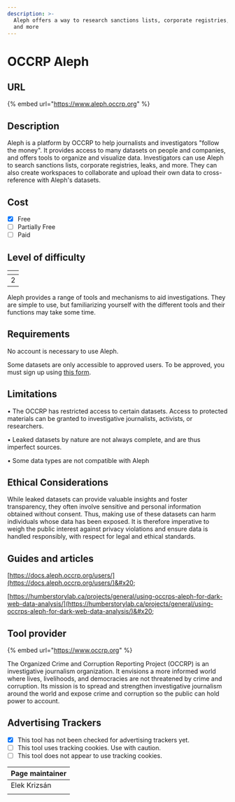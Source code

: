 ```yaml
---
description: >-
  Aleph offers a way to research sanctions lists, corporate registries, leaks,
  and more
---
```


# OCCRP Aleph

## URL

{% embed url="https://www.aleph.occrp.org" %}

## Description

Aleph is a platform by OCCRP to help journalists and investigators "follow the money". It provides access to many datasets on people and companies, and offers tools to organize and visualize data. Investigators can use Aleph to search sanctions lists, corporate registries, leaks, and more. They can also create workspaces to collaborate and upload their own data to cross-reference with Aleph's datasets.&#x20;

## Cost

* [x] Free
* [ ] Partially Free
* [ ] Paid

## Level of difficulty

<table><thead><tr><th data-type="rating" data-max="5"></th></tr></thead><tbody><tr><td>2</td></tr></tbody></table>

Aleph provides a range of tools and mechanisms to aid investigations. They are simple to use, but familiarizing yourself with the different tools and their functions may take some time.

## Requirements

No account is necessary to use Aleph.&#x20;

Some datasets are only accessible to approved users. To be approved, you must sign up using [this form](https://form.asana.com/?k=hsYmAKHX1ViTzUoe410y8Q\&d=24418422500834).&#x20;

## Limitations

• The OCCRP has restricted access to certain datasets. Access to protected materials can be granted to investigative journalists, activists, or researchers.

• Leaked datasets by nature are not always complete, and are thus imperfect sources.&#x20;

• Some data types are not compatible with Aleph

## Ethical Considerations

While leaked datasets can provide valuable insights and foster transparency, they often involve sensitive and personal information obtained without consent. Thus, making use of these datasets can harm individuals whose data has been exposed. It is therefore imperative to weigh the public interest against privacy violations and ensure data is handled responsibly, with respect for legal and ethical standards.

## Guides and articles

[https://docs.aleph.occrp.org/users/](https://docs.aleph.occrp.org/users/)&#x20;

[https://humberstorylab.ca/projects/general/using-occrps-aleph-for-dark-web-data-analysis/](https://humberstorylab.ca/projects/general/using-occrps-aleph-for-dark-web-data-analysis/)&#x20;

## Tool provider

{% embed url="https://www.occrp.org" %}

The Organized Crime and Corruption Reporting Project (OCCRP) is an investigative journalism organization. It envisions a more informed world where lives, livelihoods, and democracies are not threatened by crime and corruption. Its mission is to spread and strengthen investigative journalism around the world and expose crime and corruption so the public can hold power to account.

## Advertising Trackers

* [x] This tool has not been checked for advertising trackers yet.
* [ ] This tool uses tracking cookies. Use with caution.
* [ ] This tool does not appear to use tracking cookies.

| Page maintainer |
| --------------- |
| Elek Krizsán    |
|                 |
